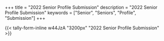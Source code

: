+++
title = "2022 Senior Profile Submission"
description = "2022 Senior Profile Submission"
keywords = ["Senior", "Seniors", "Profile", "Submission"]
+++

{{< tally-form-inline w44JzA "3200px" "2022 Senior Profile Submission" >}}